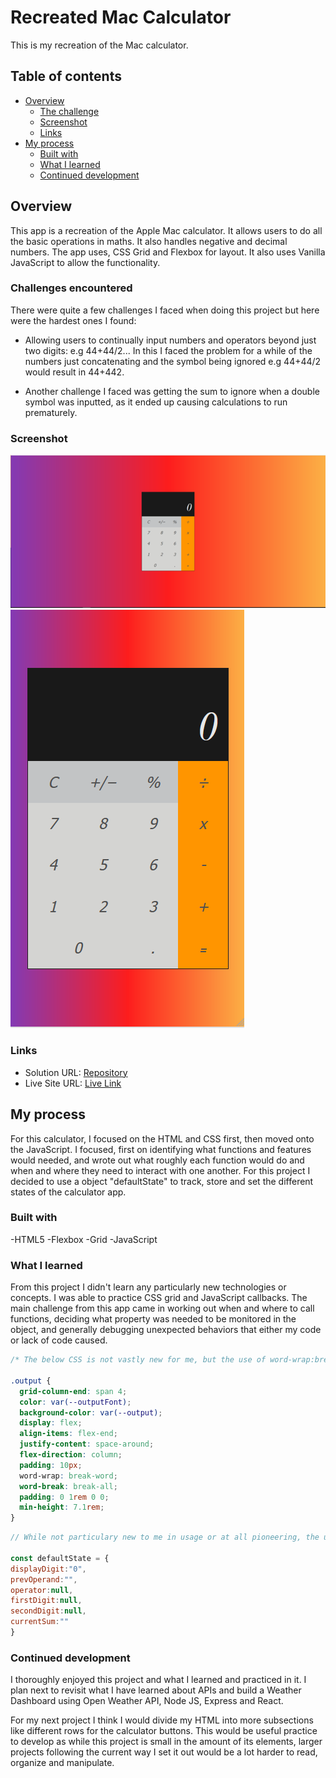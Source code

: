 # Recreated Mac Calculator

This is my recreation of the Mac calculator. 
## Table of contents

- [Overview](#overview)
  - [The challenge](#the-challenge)
  - [Screenshot](#screenshot)
  - [Links](#links)
- [My process](#my-process)
  - [Built with](#built-with)
  - [What I learned](#what-i-learned)
  - [Continued development](#continued-development)

## Overview
This app is a recreation of the Apple Mac calculator. It allows users to do all the basic operations in maths. It also handles negative and decimal numbers. The app uses, CSS Grid and Flexbox for layout. It also uses Vanilla JavaScript to allow the functionality. 


### Challenges encountered
There were quite a few challenges I faced when doing this project but here were the hardest ones I found: 

- Allowing users to continually input numbers and operators beyond just two digits: 
e.g 44+44/2...
In this I faced the problem for a while of the numbers just  concatenating and the symbol being ignored e.g 44+44/2 would result in 44+442.

- Another challenge I faced was getting the sum to ignore when a double symbol was inputted, as it ended up causing calculations to run prematurely. 


### Screenshot

![](screenshots/Desktop-screenshot.png)
![](screenshots/Mobile-screenshot.png)

### Links

- Solution URL: [Repository](https://github.com/zach7815/Calculator)
- Live Site URL: [Live Link](https://zach7815.github.io/Calculator/)

## My process
For this calculator, I focused on the HTML and CSS first, then moved onto the JavaScript. I focused, first on identifying what functions and features would needed, and wrote out what roughly each function would do and when and where they need to interact with one another. For this project I decided to use a object "defaultState" to track, store and set the different states of the calculator app. 


### Built with

-HTML5
-Flexbox
-Grid
-JavaScript


### What I learned
From this project I didn't learn any particularly new technologies or concepts. I was able to practice CSS grid and JavaScript callbacks. The main challenge from this app came in working out when and where to call functions, deciding what property was needed to be monitored in the object, and generally debugging unexpected behaviors that either my code or lack of code caused. 


```Css
/* The below CSS is not vastly new for me, but the use of word-wrap:break-word and word-break:break all, were new to me and saved me the headache of text overhanding the calculators display container */

.output {
  grid-column-end: span 4;
  color: var(--outputFont);
  background-color: var(--output);
  display: flex;
  align-items: flex-end;
  justify-content: space-around;
  flex-direction: column;
  padding: 10px;
  word-wrap: break-word;
  word-break: break-all;
  padding: 0 1rem 0 0;
  min-height: 7.1rem;
}
```



```js
// While not particulary new to me in usage or at all pioneering, the use of an object to track the state of the calculator was useful for my learning. I was able to better think modularly of what needs to happen to the data in the object at each step, and generally follow and practise the concepts of Object-orientated-programming. 

const defaultState = {
displayDigit:"0", 
prevOperand:"",
operator:null,
firstDigit:null, 
secondDigit:null, 
currentSum:""
}
```

### Continued development

I thoroughly enjoyed this project and what I learned and practiced in it. I plan next to revisit what I have learned about APIs and build a Weather Dashboard using Open Weather API, Node JS, Express and React. 

For my next project I think I would divide my HTML into more subsections like different rows for the calculator buttons. This would be useful practice to develop as while this project is small in the amount of its elements, larger projects following the current way I set it out would be a lot harder to read, organize and manipulate. 

